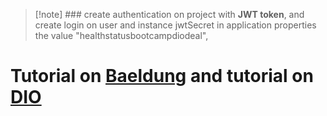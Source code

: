
> [!note] ### create authentication on project with **JWT token**, and create login on user and instance jwtSecret in application properties the value "healthstatusbootcampdiodeal",

# Tutorial on [Baeldung](https://www.baeldung.com/security-spring) and tutorial on [DIO](https://web.dio.me/course/adicionando-seguranca-a-uma-api-rest-com-spring-security/learning/99032de1-b0da-4986-9907-6028acc4202d?back=/track/coding-future-tonnie-java-ai-powered&tab=undefined&moduleId=undefined)
